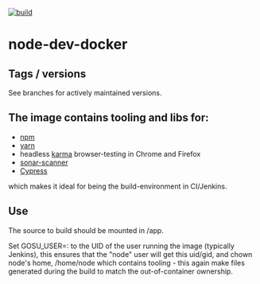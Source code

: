 [![build](https://github.com/evryfs/node-dev-docker/actions/workflows/build.yaml/badge.svg)](https://github.com/evryfs/node-dev-docker/actions/workflows/build.yaml)

# node-dev-docker

## Tags / versions

See branches for actively maintained versions.

## The image contains tooling and libs for:
* [npm](https://www.npmjs.com/get-npm)
* [yarn](https://yarnpkg.com)
* headless [karma](https://karma-runner.github.io/2.0/index.html) browser-testing in Chrome and Firefox
* [sonar-scanner](https://docs.sonarqube.org/display/SCAN/Analyzing+with+SonarQube+Scanner)
* [Cypress](https://docs.cypress.io/)

which makes it ideal for being the build-environment in CI/Jenkins.

## Use
The source to build should be mounted in /app.

Set GOSU_USER=<uid>:<gid> to the UID of the user running the image (typically Jenkins),
this ensures that the "node" user will get this uid/gid, and chown node's home, /home/node
which contains tooling - this again make files generated during the build to match the out-of-container ownership.
